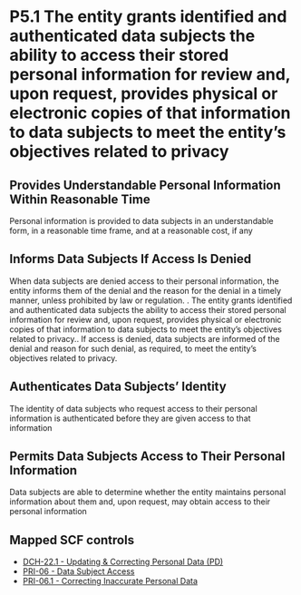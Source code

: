 # P5.1 The entity grants identified and authenticated data subjects the ability to access their stored personal information for review and, upon request, provides physical or electronic copies of that information to data subjects to meet the entity’s objectives related to privacy
## Provides Understandable Personal Information Within Reasonable Time
Personal information is provided to data subjects in an understandable form, in a reasonable time frame, and at a reasonable cost, if any
## Informs Data Subjects If Access Is Denied
When data subjects are denied access to their personal information, the entity informs them of the denial and the reason for the denial in a timely manner, unless prohibited by law or regulation.
. The entity grants identified and authenticated data subjects the ability to access their stored personal information for review and, upon request, provides physical or electronic copies of that information to data subjects to meet the entity’s objectives related to privacy.. If access is denied, data subjects are informed of the denial and reason for such denial, as required, to meet the entity’s objectives related to privacy.
## Authenticates Data Subjects’ Identity
The identity of data subjects who request access to their personal information is authenticated before they are given access to that information
## Permits Data Subjects Access to Their Personal Information
Data subjects are able to determine whether the entity maintains personal information about them and, upon request, may obtain access to their personal information
## Mapped SCF controls
- [DCH-22.1 - Updating & Correcting Personal Data (PD)](../scf/dch-221-updating&correctingpersonaldata(pd).md)
- [PRI-06 - Data Subject Access](../scf/pri-06-datasubjectaccess.md)
- [PRI-06.1 - Correcting Inaccurate Personal Data](../scf/pri-061-correctinginaccuratepersonaldata.md)
